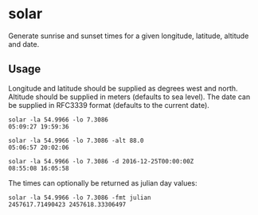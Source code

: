 # solar
Generate sunrise and sunset times for a given longitude, latitude, altitude and date.

## Usage

Longitude and latitude should be supplied as degrees west and north. Altitude should be supplied in meters (defaults to sea level). The date can be supplied in RFC3339 format (defaults to the current date).

    solar -la 54.9966 -lo 7.3086
    05:09:27 19:59:36

    solar -la 54.9966 -lo 7.3086 -alt 88.0
    05:06:57 20:02:06

    solar -la 54.9966 -lo 7.3086 -d 2016-12-25T00:00:00Z
    08:55:08 16:05:58

The times can optionally be returned as julian day values:

    solar -la 54.9966 -lo 7.3086 -fmt julian
    2457617.71490423 2457618.33306497
